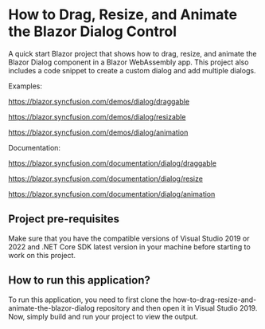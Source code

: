 # How to Drag, Resize, and Animate the Blazor Dialog Control
A quick start Blazor project that shows how to drag, resize, and animate the Blazor Dialog component in a Blazor WebAssembly app. This project also includes a code snippet to create a custom dialog and add multiple dialogs.

Examples: 

https://blazor.syncfusion.com/demos/dialog/draggable

https://blazor.syncfusion.com/demos/dialog/resizable

https://blazor.syncfusion.com/demos/dialog/animation
 
Documentation: 

https://blazor.syncfusion.com/documentation/dialog/draggable

https://blazor.syncfusion.com/documentation/dialog/resize

https://blazor.syncfusion.com/documentation/dialog/animation 

## Project pre-requisites
Make sure that you have the compatible versions of Visual Studio 2019 or 2022 and .NET Core SDK latest version in your machine before starting to work on this project.

## How to run this application?
To run this application, you need to first clone the how-to-drag-resize-and-animate-the-blazor-dialog repository and then open it in Visual Studio 2019. Now, simply build and run your project to view the output.

